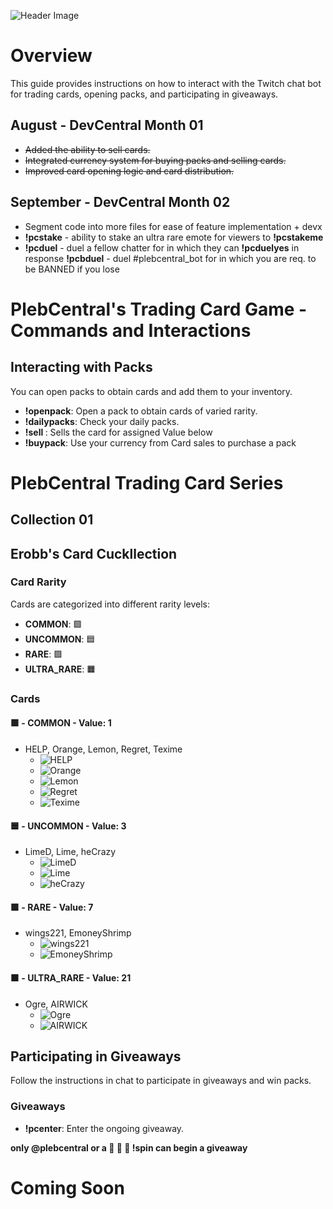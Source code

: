 ![Header Image](https://i.imgur.com/OQg4uQ1.png)
# Overview
This guide provides instructions on how to interact with the Twitch chat bot for trading cards, opening packs, and participating in giveaways.
## August - DevCentral Month 01
- ~~Added the ability to sell cards.~~
- ~~Integrated currency system for buying packs and selling cards.~~
- ~~Improved card opening logic and card distribution.~~

## September - DevCentral Month 02
- Segment code into more files for ease of feature implementation + devx
- **!pcstake** - ability to stake an ultra rare emote for viewers to **!pcstakeme** <currency>
- **!pcduel** - duel a fellow chatter for <currency> in which they can **!pcduelyes** in response 
  **!pcbduel** - duel #plebcentral_bot for <currency> in which you are req. to be BANNED if you lose

##

# PlebCentral's Trading Card Game - Commands and Interactions

## Interacting with Packs
You can open packs to obtain cards and add them to your inventory.

- **!openpack**: Open a pack to obtain cards of varied rarity.
- **!dailypacks**: Check your daily packs.
- **!sell <card>**: Sells the card for assigned Value below
- **!buypack**: Use your currency from Card sales to purchase a pack

# PlebCentral Trading Card Series

## Collection 01

## Erobb's Card Cuckllection

### Card Rarity
Cards are categorized into different rarity levels:
- **COMMON**: 🟩
- **UNCOMMON**: 🟦
- **RARE**: 🟪
- **ULTRA_RARE**: 🟧

### Cards

#### 🟩 - COMMON - Value: 1
- HELP, Orange, Lemon, Regret, Texime 
  - ![HELP](https://cdn.7tv.app/emote/61972618eecae7a725bbec59/1x.png)
  - ![Orange](https://cdn.7tv.app/emote/64b71d69642afce8d4f4803d/1x.png)
  - ![Lemon](https://cdn.7tv.app/emote/626957f26616fad25e4d3962/1x.png)
  - ![Regret](https://cdn.7tv.app/emote/62085b44b015a89311a7cf77/1x.png)
  - ![Texime](https://cdn.7tv.app/emote/610d6c375fc6c587dd5a582b/1x.png)

#### 🟦 - UNCOMMON - Value: 3
- LimeD, Lime, heCrazy 
  - ![LimeD](https://cdn.7tv.app/emote/61d13a8e08bb84e20d5e4481/1x.png)
  - ![Lime](https://cdn.betterttv.net/emote/5ffce332465444316bf60120/1x)
  - ![heCrazy](https://cdn.7tv.app/emote/60affa8ce5a57956117abc07/1x.png)

#### 🟪 - RARE - Value: 7
- wings221, EmoneyShrimp 
  - ![wings221](https://cdn.7tv.app/emote/613a6cfae92aa8cd4ed0e9d6/1x.webp)
  - ![EmoneyShrimp](https://static-cdn.jtvnw.net/emoticons/v2/emotesv2_/default/dark/1.0)

#### 🟧 - ULTRA_RARE - Value: 21
- Ogre, AIRWICK 
  - ![Ogre](https://cdn.7tv.app/emote/61c71adaef5a587a07458f83/1x.png)
  - ![AIRWICK](https://cdn.7tv.app/emote/6251c5a367a0c254bdba5353/1x.png)

## Participating in Giveaways
Follow the instructions in chat to participate in giveaways and win packs.

### Giveaways
- **!pcenter**: Enter the ongoing giveaway.

**only @plebcentral or a 🍋 🍋 🍋 !spin can begin a giveaway**

# Coming Soon 

